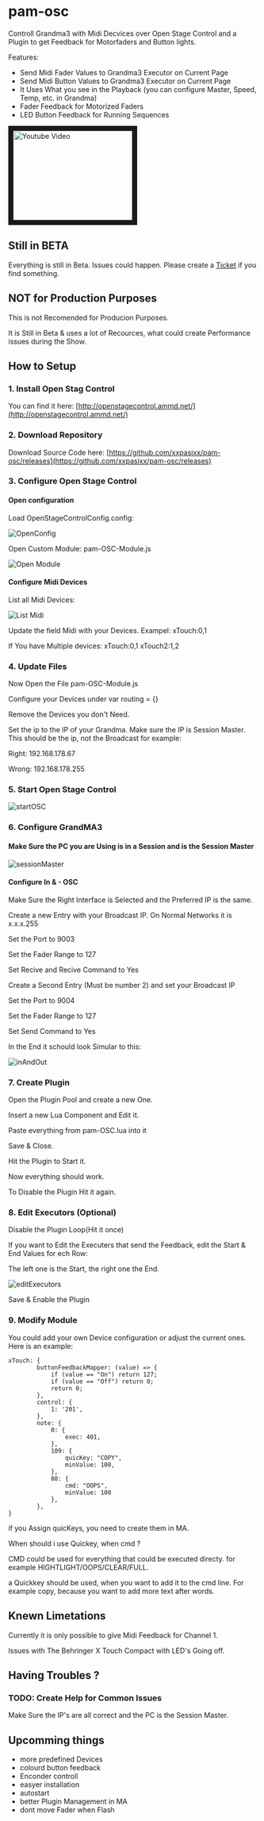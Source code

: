 # pam-osc
Controll Grandma3 with Midi Decvices over Open Stage Control and a Plugin to get Feedback for Motorfaders and Button lights.

Features:
- Send Midi Fader Values to Grandma3 Executor on Current Page
- Send Midi Button Values to Grandma3 Executor on Current Page
- It Uses What you see in the Playback (you can configure Master, Speed, Temp, etc. in Grandma)
- Fader Feedback for Motorized Faders
- LED Button Feedback for Running Sequences

<a href="http://www.youtube.com/watch?feature=player_embedded&v=GCBT6tBH6DE
" target="_blank"><img src="http://img.youtube.com/vi/GCBT6tBH6DE/0.jpg" 
alt="Youtube Video" width="240" height="180" border="10" /></a>

## Still in BETA
Everything is still in Beta.
Issues could happen. Please create a [Ticket](https://github.com/xxpasixx/pam-osc/issues) if you find something.

## NOT for Production Purposes
This is not Recomended for Producion Purposes.

It is Still in Beta & uses a lot of Recources, what could create Performance issues during the Show.

## How to Setup

### 1. Install Open Stag Control
You can find it here: [http://openstagecontrol.ammd.net/](http://openstagecontrol.ammd.net/)

### 2. Download Repository
Download Source Code here: [https://github.com/xxpasixx/pam-osc/releases](https://github.com/xxpasixx/pam-osc/releases)

### 3. Configure Open Stage Control
#### Open configuration
Load OpenStageControlConfig.config:

![OpenConfig](img/openConfig.png)

Open Custom Module: pam-OSC-Module.js

![Open Module](img/openModule.png)

#### Configure Midi Devices
List all Midi Devices:

![List Midi ](img/listMidi.png)

Update the field Midi with your Devices. Exampel: xTouch:0,1

If You have Multiple devices: xTouch:0,1 xTouch2:1,2

### 4. Update Files
Now Open the File pam-OSC-Module.js

Configure your Devices under var routing = {}

Remove the Devices you don't Need.

Set the ip to the IP of your Grandma. Make sure the IP is Session Master.
This should be the ip, not the Broadcast for example:

Right: 192.168.178.67


Wrong: 192.168.178.255

### 5. Start Open Stage Control

![startOSC](img/startOSC.png)

### 6. Configure GrandMA3
#### Make Sure the PC you are Using is in a Session and is the Session Master

![sessionMaster](img/sessionMaster.png)

#### Configure In & - OSC

Make Sure the Right Interface is Selected and the Preferred IP is the same.


Create a new Entry with your Broadcast IP. On Normal Networks it is x.x.x.255

Set the Port to 9003

Set the Fader Range to 127

Set Recive and Recive Command to Yes



Create a Second Entry (Must be number 2) and set your Broadcast IP

Set the Port to 9004

Set the Fader Range to 127

Set Send Command to Yes


In the End it schould look Simular to this:

![inAndOut](img/inAndOut.png)

### 7. Create Plugin
Open the Plugin Pool and create a new One.

Insert a new Lua Component and Edit it.

Paste everything from pam-OSC.lua into it

Save & Close.

Hit the Plugin to Start it.

Now everything should work.

To Disable the Plugin Hit it again.

### 8. Edit Executors (Optional)
Disable the Plugin Loop(Hit it once)

If you want to Edit the Executers that send the Feedback, edit the Start & End Values for ech Row:

The left one is the Start, the right one the End.

![editExecutors](img/editExecutors.png)


Save & Enable the Plugin

### 9. Modify Module
You could add your own Device configuration or adjust the current ones.
Here is an example:
```
xTouch: {
		buttonFeedbackMapper: (value) => {
			if (value == "On") return 127;
			if (value == "Off") return 0;
			return 0;
		},
		control: {
			1: '201',
        },
        note: {
			0: {
				exec: 401,
			},
            109: {
				quicKey: "COPY",
				minValue: 100,
			},
            88: { 
                cmd: "OOPS",
                minValue: 100 
            },
        },
}
```
if you Assign quicKeys, you need to create them in MA.

When should i use Quickey, when cmd ?

CMD could be used for everything that could be executed directy. for example HIGHTLIGHT/OOPS/CLEAR/FULL.

a Quickkey should be used, when you want to add it to the cmd line. For example copy, because you want to add more text after words.

## Knewn Limetations
Currently it is only possible to give Midi Feedback for Channel 1.

Issues with The Behringer X Touch Compact with LED's Going off.

## Having Troubles ?

### TODO: Create Help for Common Issues
Make Sure the IP's are all correct and the PC is the Session Master.

## Upcomming things
- more predefined Devices
- colourd button feedback
- Enconder controll
- easyer installation
- autostart
- better Plugin Management in MA
- dont move Fader when Flash